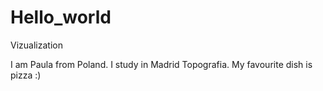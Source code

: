 # Hello_world
Vizualization

I am Paula from Poland. I study in Madrid Topografia.
My favourite dish is  pizza :)
